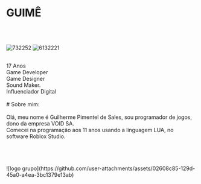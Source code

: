 # GUIMÊ
<br> <br>

![732252](https://github.com/user-attachments/assets/90af2314-4a07-4da8-bc26-6079e28cac3c)
![6132221](https://github.com/user-attachments/assets/f5b2b6ca-798b-4a08-8eef-15fd4d65a957)


 <br>
17 Anos <br> Game Developer <br> Game Designer <br> Sound Maker.<br> Influenciador Digital
<br> <br>
# Sobre mim:
<br> <br>
  Olá, meu nome é Guilherme Pimentel de Sales, sou programador de jogos, dono da empresa VOID SA. <br>
        Comecei na programação aos 11 anos usando a linguagem LUA, no software Roblox Studio.<br> <br> <br> <br> <br>
![logo grupo](https://github.com/user-attachments/assets/02608c85-129d-45a0-a4ea-3bc1379e13ab)
